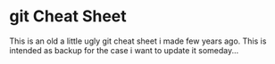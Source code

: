 # git Cheat Sheet

This is an old a little ugly git cheat sheet i made few years ago. This is intended as backup for the case i want to update it someday...